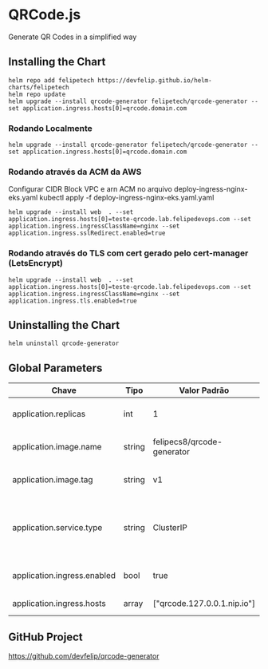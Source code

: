# QRCode.js
Generate QR Codes in a simplified way

## Installing the Chart
```
helm repo add felipetech https://devfelip.github.io/helm-charts/felipetech
helm repo update
helm upgrade --install qrcode-generator felipetech/qrcode-generator --set application.ingress.hosts[0]=qrcode.domain.com
```

### Rodando Localmente

```
helm upgrade --install qrcode-generator felipetech/qrcode-generator --set application.ingress.hosts[0]=qrcode.domain.com
```

### Rodando através da ACM da AWS

Configurar CIDR Block VPC e arn ACM no arquivo deploy-ingress-nginx-eks.yaml
kubectl apply -f deploy-ingress-nginx-eks.yaml.yaml

```
helm upgrade --install web  . --set application.ingress.hosts[0]=teste-qrcode.lab.felipedevops.com --set application.ingress.ingressClassName=nginx --set application.ingress.sslRedirect.enabled=true
```

### Rodando através do TLS com cert gerado pelo cert-manager (LetsEncrypt)

```
helm upgrade --install web  . --set application.ingress.hosts[0]=teste-qrcode.lab.felipedevops.com --set application.ingress.ingressClassName=nginx --set application.ingress.tls.enabled=true
```

## Uninstalling the Chart
```
helm uninstall qrcode-generator
```

## Global Parameters
| Chave | Tipo | Valor Padrão | Descrição |
|----------|----------|----------|----------|
| application.replicas | int | 1 | Número de réplicas do aplicativo. |
| application.image.name | string | felipecs8/qrcode-generator | Nome da imagem Docker. |
| application.image.tag | string | v1 | Tag da imagem Docker. |
| application.service.type | string | ClusterIP | Tipo de serviço Kubernetes (ClusterIP, NodePort, LoadBalancer). |
| application.ingress.enabled | bool | true | Habilita o recurso de Ingress. |
| application.ingress.hosts | array | ["qrcode.127.0.0.1.nip.io"] | Lista de hosts para o Ingress. |

## GitHub Project
https://github.com/devfelip/qrcode-generator